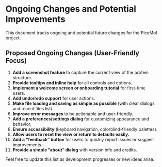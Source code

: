 # Ongoing Changes and Potential Improvements

This document tracks ongoing and potential future changes for the PicoMol project.

## Proposed Ongoing Changes (User-Friendly Focus)

1. **Add a screenshot feature** to capture the current view of the protein structure.
2. **Provide tooltips and inline help** for all controls and options.
3. **Implement a welcome screen or onboarding tutorial** for first-time users.
4. **Add undo/redo support** for user actions.
5. **Make file loading and saving as simple as possible** (with clear dialogs and recent files list).
6. **Improve error messages** to be actionable and user-friendly.
7. **Add a preferences/settings dialog** for customizing appearance and behavior.
8. **Ensure accessibility** (keyboard navigation, colorblind-friendly palettes).
9. **Allow users to reset the view or return to defaults easily.**
10. **Add a “feedback” button** for users to quickly report issues or suggest improvements.
11. **Provide a simple “about” dialog** with version info and credits.

Feel free to update this list as development progresses or new ideas arise.
